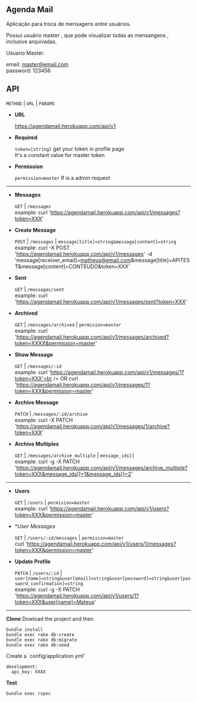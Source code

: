 **Agenda Mail**
----

Aplicação para troca de mensagens entre usuários.

Possui usuário master , que pode visualizar todas as mensangens , inclusive arquivadas.

Usuario Master:

email: master@email.com<br />
password: 123456

**API**
----

`METHOD` | `URL` | `PARAMS`

* **URL**

  https://agendamail.herokuapp.com/api/v1

* **Required**

  `token=[string]` get your token in profile page<br />
  It's a constant value for master token

* **Permission**


  `permission=master` If is a admin request

----

* **Messages**

    `GET` | `/messages`<br />
    example: curl 'https://agendamail.herokuapp.com/api/v1/messages?token=XXX'

* **Create Message**

  `POST` | `/messages` | `message[title]=string&message[content]=string`<br />
  example: curl -X POST 'https://agendamail.herokuapp.com/api/v1/messages' -d 'message[receiver_email]=matheus@email.com&message[title]=APITEST&message[content]=CONTEUDO&token=XXX'

* **Sent**

    `GET` | `/messages/sent`<br />
    example: curl 'https://agendamail.herokuapp.com/api/v1/messages/sent?token=XXX'

* **Archived**

  `GET` | `/messages/archived` | `permision=master`<br />
  example: curl 'https://agendamail.herokuapp.com/api/v1/messages/archived?token=XXXX&permission=master'

* **Show Message**

  `GET` | `/messages/:id`<br />
  example: curl 'https://agendamail.herokuapp.com/api/v1/messages/1?token=XXX'<br />
  OR curl 'https://agendamail.herokuapp.com/api/v1/messages/1?token=XXX&permission=master'

* **Archive Message**

  `PATCH` | `/messages/:id/archive`<br />
  example: curl -X PATCH 'https://agendamail.herokuapp.com/api/v1/messages/1/archive?token=XXX'

* **Archive Multiples**

  `GET` | `/messages/archive_multiple` | `message_ids[]`<br />
  example: curl -g -X PATCH 'https://agendamail.herokuapp.com/api/v1/messages/archive_multiple?token=XXX&message_ids[]=1&message_ids[]=2'

----

* **Users**

  `GET` | `/users` | `permision=master`<br />
  example: curl 'https://agendamail.herokuapp.com/api/v1/users?token=XXX&permission=master'

* **User Messages*

  `GET` | `/users/:id/messages` | `permision=master`<br />
  curl 'https://agendamail.herokuapp.com/api/v1/users/1/messages?token=XXX&permission=master'

* **Update Profile**

  `PATCH` | `/users/:id` | `user[name]=string&user[email]=string&user[password]=string&user[password_confirmation]=string`<br />
  example: curl -g -X PATCH 'https://agendamail.herokuapp.com/api/v1/users/1?token=XXX&user[name]=Mateus'

----
**Clone**
Dowload the project and then

```
bundle install
bundle exec rake db:create
bundle exec rake db:migrate
bundle exec rake db:seed
```

Create a `config/application.yml'

```
development:
  api_key: XXXX
```
**Test**

`bundle exec rspec`
